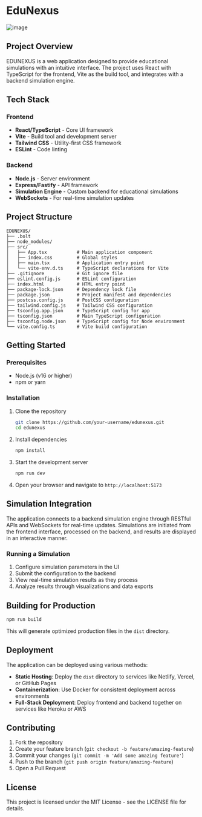 # EduNexus

![image](https://github.com/user-attachments/assets/7ee15955-489f-4d00-b515-60c6e30f6e3a)


## Project Overview
EDUNEXUS is a web application designed to provide educational simulations with an intuitive interface. The project uses React with TypeScript for the frontend, Vite as the build tool, and integrates with a backend simulation engine.

## Tech Stack

### Frontend
- **React/TypeScript** - Core UI framework
- **Vite** - Build tool and development server
- **Tailwind CSS** - Utility-first CSS framework
- **ESLint** - Code linting

### Backend
- **Node.js** - Server environment
- **Express/Fastify** - API framework
- **Simulation Engine** - Custom backend for educational simulations
- **WebSockets** - For real-time simulation updates

## Project Structure

```
EDUNEXUS/
├── .bolt
├── node_modules/
├── src/
│   ├── App.tsx           # Main application component
│   ├── index.css         # Global styles
│   ├── main.tsx          # Application entry point
│   └── vite-env.d.ts     # TypeScript declarations for Vite
├── .gitignore            # Git ignore file
├── eslint.config.js      # ESLint configuration
├── index.html            # HTML entry point
├── package-lock.json     # Dependency lock file
├── package.json          # Project manifest and dependencies
├── postcss.config.js     # PostCSS configuration
├── tailwind.config.js    # Tailwind CSS configuration
├── tsconfig.app.json     # TypeScript config for app
├── tsconfig.json         # Main TypeScript configuration
├── tsconfig.node.json    # TypeScript config for Node environment
└── vite.config.ts        # Vite build configuration
```

## Getting Started

### Prerequisites
- Node.js (v16 or higher)
- npm or yarn

### Installation
1. Clone the repository
   ```bash
   git clone https://github.com/your-username/edunexus.git
   cd edunexus
   ```

2. Install dependencies
   ```bash
   npm install
   ```

3. Start the development server
   ```bash
   npm run dev
   ```

4. Open your browser and navigate to `http://localhost:5173`

## Simulation Integration

The application connects to a backend simulation engine through RESTful APIs and WebSockets for real-time updates. Simulations are initiated from the frontend interface, processed on the backend, and results are displayed in an interactive manner.

### Running a Simulation
1. Configure simulation parameters in the UI
2. Submit the configuration to the backend
3. View real-time simulation results as they process
4. Analyze results through visualizations and data exports

## Building for Production

```bash
npm run build
```

This will generate optimized production files in the `dist` directory.

## Deployment

The application can be deployed using various methods:

- **Static Hosting**: Deploy the `dist` directory to services like Netlify, Vercel, or GitHub Pages
- **Containerization**: Use Docker for consistent deployment across environments
- **Full-Stack Deployment**: Deploy frontend and backend together on services like Heroku or AWS

## Contributing

1. Fork the repository
2. Create your feature branch (`git checkout -b feature/amazing-feature`)
3. Commit your changes (`git commit -m 'Add some amazing feature'`)
4. Push to the branch (`git push origin feature/amazing-feature`)
5. Open a Pull Request

## License

This project is licensed under the MIT License - see the LICENSE file for details.
